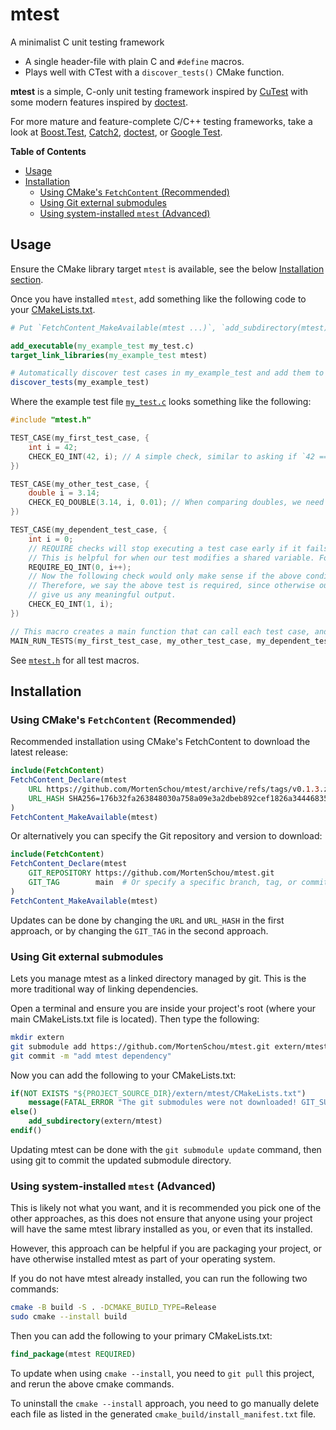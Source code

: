# mtest
A minimalist C unit testing framework
 - A single header-file with plain C and `#define` macros.
 - Plays well with CTest with a `discover_tests()` CMake function.

**mtest** is a simple, C-only unit testing framework inspired by [CuTest](https://cutest.sourceforge.net/) with some modern features inspired by [doctest](https://github.com/doctest/doctest).

For more mature and feature-complete C/C++ testing frameworks, take a look at [Boost.Test](https://github.com/boostorg/test), [Catch2](https://github.com/catchorg/Catch2), [doctest](https://github.com/doctest/doctest), or [Google Test](https://github.com/google/googletest).

**Table of Contents**
- [Usage](#usage)
- [Installation](#installation)
    - [Using CMake's `FetchContent` (Recommended)](#using-cmakes-fetchcontent-recommended)
    - [Using Git external submodules](#using-git-external-submodules)
    - [Using system-installed `mtest` (Advanced)](#using-system-installed-mtest-advanced)

## Usage

Ensure the CMake library target `mtest` is available, see the below [Installation section](#installation).

Once you have installed `mtest`, add something like the following code to your [CMakeLists.txt](example/CMakeLists.txt).
```cmake
# Put `FetchContent_MakeAvailable(mtest ...)`, `add_subdirectory(mtest)` or `find_package(mtest)` here.

add_executable(my_example_test my_test.c)
target_link_libraries(my_example_test mtest)

# Automatically discover test cases in my_example_test and add them to CTest.
discover_tests(my_example_test)
```

Where the example test file [`my_test.c`](example/my_test.c) looks something like the following:
```c
#include "mtest.h"

TEST_CASE(my_first_test_case, {
    int i = 42;
    CHECK_EQ_INT(42, i); // A simple check, similar to asking if `42 == i`.
})

TEST_CASE(my_other_test_case, {
    double i = 3.14;
    CHECK_EQ_DOUBLE(3.14, i, 0.01); // When comparing doubles, we need to specify a tolerance - here we choose 0.01
})

TEST_CASE(my_dependent_test_case, {
    int i = 0;
    // REQUIRE checks will stop executing a test case early if it fails.
    // This is helpful for when our test modifies a shared variable. For example:
    REQUIRE_EQ_INT(0, i++);
    // Now the following check would only make sense if the above condition succeeded.
    // Therefore, we say the above test is required, since otherwise our check wouldn't
    // give us any meaningful output.
    CHECK_EQ_INT(1, i);
})

// This macro creates a main function that can call each test case, and it tells CTest which test cases are available.
MAIN_RUN_TESTS(my_first_test_case, my_other_test_case, my_dependent_test_case)
```

See [`mtest.h`](include/mtest.h) for all test macros.

## Installation

### Using CMake's `FetchContent` (Recommended)

Recommended installation using CMake's FetchContent to download the latest release:
```cmake
include(FetchContent)
FetchContent_Declare(mtest
    URL https://github.com/MortenSchou/mtest/archive/refs/tags/v0.1.3.zip
    URL_HASH SHA256=176b32fa263848030a758a09e3a2dbeb892cef1826a344468351376d7afb8603
)
FetchContent_MakeAvailable(mtest)
```

Or alternatively you can specify the Git repository and version to download:

```cmake
include(FetchContent)
FetchContent_Declare(mtest
    GIT_REPOSITORY https://github.com/MortenSchou/mtest.git
    GIT_TAG        main  # Or specify a specific branch, tag, or commit hash.
)
FetchContent_MakeAvailable(mtest)
```

Updates can be done by changing the `URL` and `URL_HASH` in the first approach,
or by changing the `GIT_TAG` in the second approach.

### Using Git external submodules

Lets you manage mtest as a linked directory managed by git. This is the
more traditional way of linking dependencies.

Open a terminal and ensure you are inside your project's root
(where your main CMakeLists.txt file is located). Then type the following:
```bash
mkdir extern
git submodule add https://github.com/MortenSchou/mtest.git extern/mtest
git commit -m "add mtest dependency"
```

Now you can add the following to your CMakeLists.txt:
```cmake
if(NOT EXISTS "${PROJECT_SOURCE_DIR}/extern/mtest/CMakeLists.txt")
    message(FATAL_ERROR "The git submodules were not downloaded! GIT_SUBMODULE was turned off or failed. Did you forget to run `git submodule init` after cloning?")
else()
    add_subdirectory(extern/mtest)
endif()
```

Updating mtest can be done with the `git submodule update` command, then
using git to commit the updated submodule directory.

### Using system-installed `mtest` (Advanced)

This is likely not what you want, and it is recommended you pick one of the
other approaches, as this does not ensure that anyone using your project will
have the same mtest library installed as you, or even that its installed.

However, this approach can be helpful if you are packaging your project, or have
otherwise installed mtest as part of your operating system.

If you do not have mtest already installed, you can run the following two
commands:
```bash
cmake -B build -S . -DCMAKE_BUILD_TYPE=Release
sudo cmake --install build
```

Then you can add the following to your primary CMakeLists.txt:
```cmake
find_package(mtest REQUIRED)
```

To update when using `cmake --install`, you need to `git pull` this project,
and rerun the above cmake commands.

To uninstall the `cmake --install` approach, you need to go manually
delete each file as listed in the generated `cmake_build/install_manifest.txt`
file.

